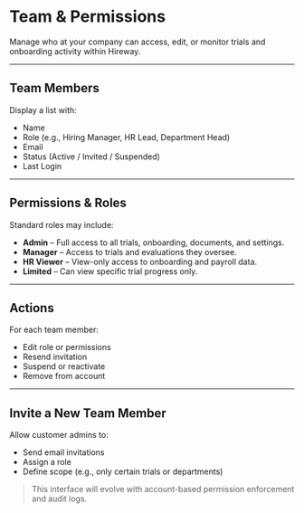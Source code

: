 # Team & Permissions

Manage who at your company can access, edit, or monitor trials and onboarding activity within Hireway.

---

## Team Members

Display a list with:
- Name
- Role (e.g., Hiring Manager, HR Lead, Department Head)
- Email
- Status (Active / Invited / Suspended)
- Last Login

---

## Permissions & Roles

Standard roles may include:
- **Admin** – Full access to all trials, onboarding, documents, and settings.
- **Manager** – Access to trials and evaluations they oversee.
- **HR Viewer** – View-only access to onboarding and payroll data.
- **Limited** – Can view specific trial progress only.

---

## Actions

For each team member:
- Edit role or permissions
- Resend invitation
- Suspend or reactivate
- Remove from account

---

## Invite a New Team Member

Allow customer admins to:
- Send email invitations
- Assign a role
- Define scope (e.g., only certain trials or departments)

> This interface will evolve with account-based permission enforcement and audit logs.
